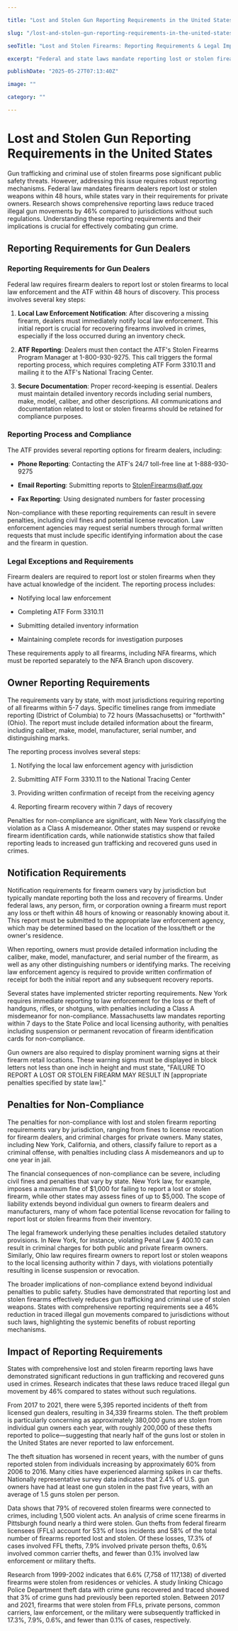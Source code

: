 ```yaml
---

title: "Lost and Stolen Gun Reporting Requirements in the United States"

slug: "/lost-and-stolen-gun-reporting-requirements-in-the-united-states/"

seoTitle: "Lost and Stolen Firearms: Reporting Requirements & Legal Implications"

excerpt: "Federal and state laws mandate reporting lost or stolen firearms within 48 hours for dealers and varying timeframes for private owners, with penalties including license revocation and fines. Comprehensive reporting reduces illegal gun movements by 46%."

publishDate: "2025-05-27T07:13:40Z"

image: ""

category: ""

---
```



# Lost and Stolen Gun Reporting Requirements in the United States

Gun trafficking and criminal use of stolen firearms pose significant public safety threats. However, addressing this issue requires robust reporting mechanisms. Federal law mandates firearm dealers report lost or stolen weapons within 48 hours, while states vary in their requirements for private owners. Research shows comprehensive reporting laws reduce traced illegal gun movements by 46% compared to jurisdictions without such regulations. Understanding these reporting requirements and their implications is crucial for effectively combating gun crime.


## Reporting Requirements for Gun Dealers


### Reporting Requirements for Gun Dealers

Federal law requires firearm dealers to report lost or stolen firearms to local law enforcement and the ATF within 48 hours of discovery. This process involves several key steps:

1. **Local Law Enforcement Notification**: After discovering a missing firearm, dealers must immediately notify local law enforcement. This initial report is crucial for recovering firearms involved in crimes, especially if the loss occurred during an inventory check.

2. **ATF Reporting**: Dealers must then contact the ATF's Stolen Firearms Program Manager at 1-800-930-9275. This call triggers the formal reporting process, which requires completing ATF Form 3310.11 and mailing it to the ATF's National Tracing Center.

3. **Secure Documentation**: Proper record-keeping is essential. Dealers must maintain detailed inventory records including serial numbers, make, model, caliber, and other descriptions. All communications and documentation related to lost or stolen firearms should be retained for compliance purposes.


### Reporting Process and Compliance

The ATF provides several reporting options for firearm dealers, including:

- **Phone Reporting**: Contacting the ATF's 24/7 toll-free line at 1-888-930-9275

- **Email Reporting**: Submitting reports to StolenFirearms@atf.gov

- **Fax Reporting**: Using designated numbers for faster processing

Non-compliance with these reporting requirements can result in severe penalties, including civil fines and potential license revocation. Law enforcement agencies may request serial numbers through formal written requests that must include specific identifying information about the case and the firearm in question.


### Legal Exceptions and Requirements

Firearm dealers are required to report lost or stolen firearms when they have actual knowledge of the incident. The reporting process includes:

- Notifying local law enforcement

- Completing ATF Form 3310.11

- Submitting detailed inventory information

- Maintaining complete records for investigation purposes

These requirements apply to all firearms, including NFA firearms, which must be reported separately to the NFA Branch upon discovery.


## Owner Reporting Requirements

The requirements vary by state, with most jurisdictions requiring reporting of all firearms within 5-7 days. Specific timelines range from immediate reporting (District of Columbia) to 72 hours (Massachusetts) or "forthwith" (Ohio). The report must include detailed information about the firearm, including caliber, make, model, manufacturer, serial number, and distinguishing marks.

The reporting process involves several steps:

1. Notifying the local law enforcement agency with jurisdiction

2. Submitting ATF Form 3310.11 to the National Tracing Center

3. Providing written confirmation of receipt from the receiving agency

4. Reporting firearm recovery within 7 days of recovery

Penalties for non-compliance are significant, with New York classifying the violation as a Class A misdemeanor. Other states may suspend or revoke firearm identification cards, while nationwide statistics show that failed reporting leads to increased gun trafficking and recovered guns used in crimes.


## Notification Requirements

Notification requirements for firearm owners vary by jurisdiction but typically mandate reporting both the loss and recovery of firearms. Under federal laws, any person, firm, or corporation owning a firearm must report any loss or theft within 48 hours of knowing or reasonably knowing about it. This report must be submitted to the appropriate law enforcement agency, which may be determined based on the location of the loss/theft or the owner's residence.

When reporting, owners must provide detailed information including the caliber, make, model, manufacturer, and serial number of the firearm, as well as any other distinguishing numbers or identifying marks. The receiving law enforcement agency is required to provide written confirmation of receipt for both the initial report and any subsequent recovery reports.

Several states have implemented stricter reporting requirements. New York requires immediate reporting to law enforcement for the loss or theft of handguns, rifles, or shotguns, with penalties including a Class A misdemeanor for non-compliance. Massachusetts law mandates reporting within 7 days to the State Police and local licensing authority, with penalties including suspension or permanent revocation of firearm identification cards for non-compliance.

Gun owners are also required to display prominent warning signs at their firearm retail locations. These warning signs must be displayed in block letters not less than one inch in height and must state, "FAILURE TO REPORT A LOST OR STOLEN FIREARM MAY RESULT IN [appropriate penalties specified by state law]."


## Penalties for Non-Compliance

The penalties for non-compliance with lost and stolen firearm reporting requirements vary by jurisdiction, ranging from fines to license revocation for firearm dealers, and criminal charges for private owners. Many states, including New York, California, and others, classify failure to report as a criminal offense, with penalties including class A misdemeanors and up to one year in jail.

The financial consequences of non-compliance can be severe, including civil fines and penalties that vary by state. New York law, for example, imposes a maximum fine of $1,000 for failing to report a lost or stolen firearm, while other states may assess fines of up to $5,000. The scope of liability extends beyond individual gun owners to firearm dealers and manufacturers, many of whom face potential license revocation for failing to report lost or stolen firearms from their inventory.

The legal framework underlying these penalties includes detailed statutory provisions. In New York, for instance, violating Penal Law § 400.10 can result in criminal charges for both public and private firearm owners. Similarly, Ohio law requires firearm owners to report lost or stolen weapons to the local licensing authority within 7 days, with violations potentially resulting in license suspension or revocation.

The broader implications of non-compliance extend beyond individual penalties to public safety. Studies have demonstrated that reporting lost and stolen firearms effectively reduces gun trafficking and criminal use of stolen weapons. States with comprehensive reporting requirements see a 46% reduction in traced illegal gun movements compared to jurisdictions without such laws, highlighting the systemic benefits of robust reporting mechanisms.


## Impact of Reporting Requirements

States with comprehensive lost and stolen firearm reporting laws have demonstrated significant reductions in gun trafficking and recovered guns used in crimes. Research indicates that these laws reduce traced illegal gun movement by 46% compared to states without such regulations.

From 2017 to 2021, there were 5,395 reported incidents of theft from licensed gun dealers, resulting in 34,339 firearms stolen. The theft problem is particularly concerning as approximately 380,000 guns are stolen from individual gun owners each year, with roughly 200,000 of these thefts reported to police—suggesting that nearly half of the guns lost or stolen in the United States are never reported to law enforcement.

The theft situation has worsened in recent years, with the number of guns reported stolen from individuals increasing by approximately 60% from 2006 to 2016. Many cities have experienced alarming spikes in car thefts. Nationally representative survey data indicates that 2.4% of U.S. gun owners have had at least one gun stolen in the past five years, with an average of 1.5 guns stolen per person.

Data shows that 79% of recovered stolen firearms were connected to crimes, including 1,500 violent acts. An analysis of crime scene firearms in Pittsburgh found nearly a third were stolen. Gun thefts from federal firearm licensees (FFLs) account for 53% of loss incidents and 58% of the total number of firearms reported lost and stolen. Of these losses, 17.3% of cases involved FFL thefts, 7.9% involved private person thefts, 0.6% involved common carrier thefts, and fewer than 0.1% involved law enforcement or military thefts.

Research from 1999-2002 indicates that 6.6% (7,758 of 117,138) of diverted firearms were stolen from residences or vehicles. A study linking Chicago Police Department theft data with crime guns recovered and traced showed that 3% of crime guns had previously been reported stolen. Between 2017 and 2021, firearms that were stolen from FFLs, private persons, common carriers, law enforcement, or the military were subsequently trafficked in 17.3%, 7.9%, 0.6%, and fewer than 0.1% of cases, respectively.

